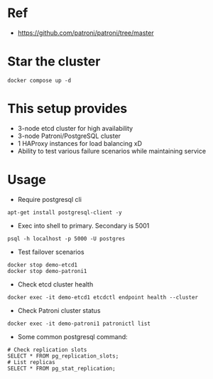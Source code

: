 # Ref
- https://github.com/patroni/patroni/tree/master

# Star the cluster
```
docker compose up -d
```
# This setup provides
- 3-node etcd cluster for high availability
- 3-node Patroni/PostgreSQL cluster
- 1 HAProxy instances for load balancing xD
- Ability to test various failure scenarios while maintaining service


# Usage
- Require postgresql cli
```
apt-get install postgresql-client -y
```
- Exec into shell to primary. Secondary is 5001
```
psql -h localhost -p 5000 -U postgres
```

- Test failover scenarios
```
docker stop demo-etcd1
docker stop demo-patroni1
```



- Check etcd cluster health
```
docker exec -it demo-etcd1 etcdctl endpoint health --cluster
```

- Check Patroni cluster status
```
docker exec -it demo-patroni1 patronictl list
```

- Some common postgresql command:
```
# Check replication slots
SELECT * FROM pg_replication_slots;
# List replicas
SELECT * FROM pg_stat_replication;
```